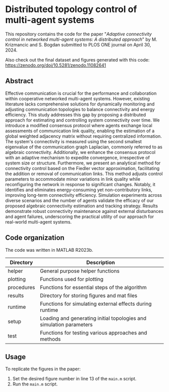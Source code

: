 # Distributed topology control of multi-agent systems

This repository contains the code for the paper "_Adaptive connectivity control in networked multi-agent systems: A distributed approach_" by M. Krizmancic and S. Bogdan submitted to PLOS ONE journal on April 30, 2024.

Also check out the final dataset and figures generated with this code: https://zenodo.org/doi/10.5281/zenodo.11082641

## Abstract
Effective communication is crucial for the performance and collaboration within cooperative networked multi-agent systems. However, existing literature lacks comprehensive solutions for dynamically monitoring and adjusting communication topologies to balance connectivity and energy efficiency. This study addresses this gap by proposing a distributed approach for estimating and controlling system connectivity over time.
We introduce a modified consensus protocol where agents exchange local assessments of communication link quality, enabling the estimation of a global weighted adjacency matrix without requiring centralized information. The system's connectivity is measured using the second smallest eigenvalue of the communication graph Laplacian, commonly referred to as algebraic connectivity. Additionally, we enhance the consensus protocol with an adaptive mechanism to expedite convergence, irrespective of system size or structure.
Furthermore, we present an analytical method for connectivity control based on the Fiedler vector approximation, facilitating the addition or removal of communication links. This method adjusts control parameters to accommodate minor variations in link quality while reconfiguring the network in response to significant changes. Notably, it identifies and eliminates energy-consuming yet non-contributory links, improving long-term connectivity efficiency.
Simulation experiments across diverse scenarios and the number of agents validate the efficacy of our proposed algebraic connectivity estimation and tracking strategy. Results demonstrate robust connectivity maintenance against external disturbances and agent failures, underscoring the practical utility of our approach for real-world multi-agent systems.

## Code organization
The code was written in MATLAB R2023b.

| **Directory** | **Description**                                                     |
|---------------|---------------------------------------------------------------------|
| helper        | General purpose helper functions                                    |
| plotting      | Functions used for plotting                                         |
| procedures    | Functions for essential steps of the algorithm                      |
| results       | Directory for storing figures and mat files                         |
| runtime       | Functions for simulating external effects during runtime            |
| setup         | Loading and generating initial topologies and simulation parameters |
| test          | Functions for testing various approaches and methods                |


## Usage

To replicate the figures in the paper:
1. Set the desired figure number in line 13 of the `main.m` script.
2. Run the `main.m` script.